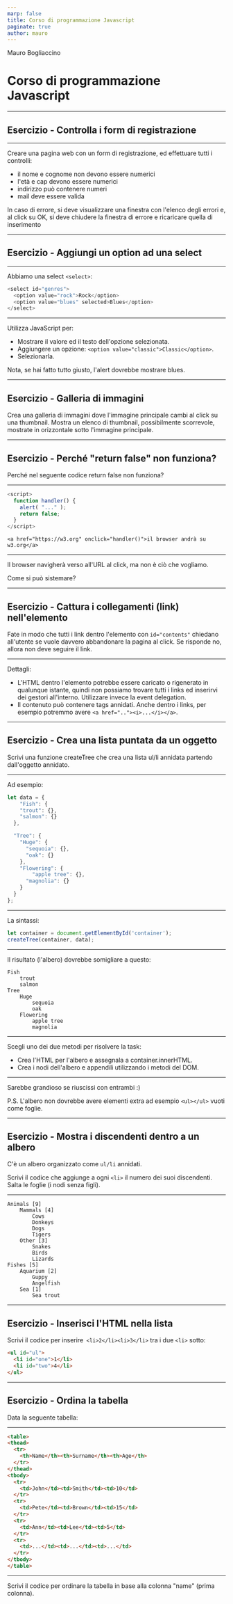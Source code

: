 ```yaml
---
marp: false
title: Corso di programmazione Javascript
paginate: true
author: mauro
---
```



Mauro Bogliaccino

# Corso di programmazione Javascript

---


## Esercizio - Controlla i form di registrazione

---


Creare una pagina web con un form di registrazione, ed effettuare tutti i controlli:

* il nome e cognome non devono essere numerici
* l'età e cap devono essere numerici
* indirizzo può contenere numeri
* mail deve essere valida

In caso di errore, si deve visualizzare una finestra con l'elenco degli errori e, al click su OK, si deve chiudere la finestra di errore e ricaricare quella di inserimento

---


## Esercizio - Aggiungi un option ad una select

---


Abbiamo una select `<select>`:

```javascript
<select id="genres">
  <option value="rock">Rock</option>
  <option value="blues" selected>Blues</option>
</select>
```

---


Utilizza JavaScript per:

* Mostrare il valore ed il testo dell'opzione selezionata.
* Aggiungere un opzione: `<option value="classic">Classic</option>`.
* Selezionarla.

Nota, se hai fatto tutto giusto, l'alert dovrebbe mostrare blues.


---


## Esercizio - Galleria di immagini

Crea una galleria di immagini dove l'immagine principale cambi al click su una thumbnail. Mostra un elenco di thumbnail, possibilmente scorrevole, mostrate in orizzontale sotto l'immagine principale.

---


## Esercizio - Perché "return false" non funziona?

Perché nel seguente codice return false non funziona?

---


```javascript
<script>
  function handler() {
    alert( "..." );
    return false;
  }
</script>
```

`<a href="https://w3.org" onclick="handler()">il browser andrà su w3.org</a>`

---


Il browser navigherà verso all'URL al click, ma non è ciò che vogliamo.

Come si può sistemare?

---


## Esercizio - Cattura i collegamenti (link) nell'elemento

Fate in modo che tutti i link dentro l'elemento con `id="contents"` chiedano all'utente se vuole davvero abbandonare la pagina al click. 
Se risponde no, allora non deve seguire il link.

---


Dettagli:

* L'HTML dentro l'elemento potrebbe essere caricato o rigenerato in qualunque istante, quindi non possiamo trovare tutti i links ed inserirvi dei gestori all'interno. Utilizzare invece la event delegation.
* Il contenuto può contenere tags annidati. Anche dentro i links, per esempio potremmo avere `<a href=".."><i>...</i></a>`.

---


## Esercizio - Crea una lista puntata da un oggetto

Scrivi una funzione createTree che crea una lista ul/li annidata partendo dall'oggetto annidato.

---


Ad esempio:

```javascript
let data = {
    "Fish": {
    "trout": {},
    "salmon": {}
  },

  "Tree": {
    "Huge": {
      "sequoia": {},
      "oak": {}
    },
    "Flowering": {
        "apple tree": {},
      "magnolia": {}
    }
  }
};
```

---


La sintassi:

```javascript
let container = document.getElementById('container');
createTree(container, data); 
```
---


Il risultato (l'albero) dovrebbe somigliare a questo:

    Fish
        trout
        salmon
    Tree
        Huge
            sequoia
            oak
        Flowering
            apple tree
            magnolia

---


Scegli uno dei due metodi per risolvere la task:

* Crea l'HTML per l'albero e assegnala a container.innerHTML.
* Crea i nodi dell'albero e appendili utilizzando i metodi del DOM.

---


Sarebbe grandioso se riuscissi con entrambi :)

P.S. L'albero non dovrebbe avere elementi extra ad esempio `<ul></ul>` vuoti come foglie.

---


## Esercizio - Mostra i discendenti dentro a un albero

C'è un albero organizzato come `ul/li` annidati.

Scrivi il codice che aggiunge a ogni `<li>` il numero dei suoi discendenti. Salta le foglie (i nodi senza figli).

---


    Animals [9]
        Mammals [4]
            Cows
            Donkeys
            Dogs
            Tigers
        Other [3]
            Snakes
            Birds
            Lizards
    Fishes [5]
        Aquarium [2]
            Guppy
            Angelfish
        Sea [1]
            Sea trout
---


## Esercizio - Inserisci l'HTML nella lista

Scrivi il codice per inserire` <li>2</li><li>3</li>` tra i due `<li>` sotto:

```html
<ul id="ul">
  <li id="one">1</li>
  <li id="two">4</li>
</ul>
```

---


## Esercizio - Ordina la tabella

Data la seguente tabella:

---


```html
<table>
<thead>
  <tr>
    <th>Name</th><th>Surname</th><th>Age</th>
  </tr>
</thead>
<tbody>
  <tr>
    <td>John</td><td>Smith</td><td>10</td>
  </tr>
  <tr>
    <td>Pete</td><td>Brown</td><td>15</td>
  </tr>
  <tr>
    <td>Ann</td><td>Lee</td><td>5</td>
  </tr>
  <tr>
    <td>...</td><td>...</td><td>...</td>
  </tr>
</tbody>
</table>
```

---



Scrivi il codice per ordinare la tabella in base alla colonna "name" (prima colonna).
